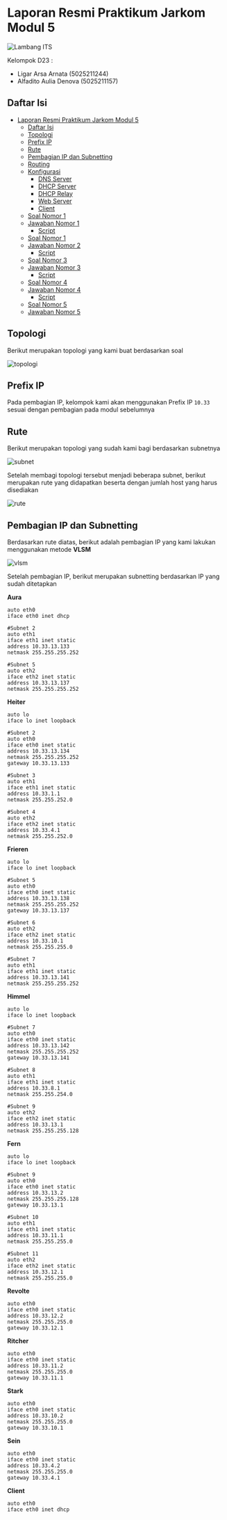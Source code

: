 # Laporan Resmi Praktikum Jarkom Modul 5

![Lambang ITS](https://www.its.ac.id/wp-content/uploads/2020/07/Lambang-ITS-2-320x320.png)

Kelompok D23 :

- Ligar Arsa Arnata (5025211244)
- Alfadito Aulia Denova (5025211157)

## Daftar Isi

- [Laporan Resmi Praktikum Jarkom Modul 5](#laporan-resmi-praktikum-jarkom-modul-5)
  - [Daftar Isi](#daftar-isi)
  - [Topologi](#topologi)
  - [Prefix IP](#prefix-ip)
  - [Rute](#rute)
  - [Pembagian IP dan Subnetting](#pembagian-ip-dan-subnetting)
  - [Routing](#routing)
  - [Konfigurasi](#konfigurasi)
    - [DNS Server](#dns-server)
    - [DHCP Server](#dhcp-server)
    - [DHCP Relay](#dhcp-relay)
    - [Web Server](#web-server)
    - [Client](#client)
  - [Soal Nomor 1](#soal-nomor-1)
  - [Jawaban Nomor 1](#jawaban-no-1)
    - [Script](#script)
  - [Soal Nomor 1](#soal-nomor-1)
  - [Jawaban Nomor 2](#jawaban-no-2)
    - [Script](#script-1)
  - [Soal Nomor 3](#soal-nomor-3)
  - [Jawaban Nomor 3](#jawaban-no-3)
    - [Script](#script-2)
  - [Soal Nomor 4](#soal-nomor-4)
  - [Jawaban Nomor 4](#jawaban-no-4)
    - [Script](#script-3)
  - [Soal Nomor 5](#soal-nomor-5)
  - [Jawaban Nomor 5](#jawaban-no-5)
    

## Topologi

Berikut merupakan topologi yang kami buat berdasarkan soal

![topologi]()

## Prefix IP

Pada pembagian IP, kelompok kami akan menggunakan Prefix IP `10.33` sesuai dengan pembagian pada modul sebelumnya

## Rute

Berikut merupakan topologi yang sudah kami bagi berdasarkan subnetnya

![subnet]()

Setelah membagi topologi tersebut menjadi beberapa subnet, berikut merupakan rute yang didapatkan beserta dengan jumlah host yang harus disediakan

![rute]()

## Pembagian IP dan Subnetting

Berdasarkan rute diatas, berikut adalah pembagian IP yang kami lakukan menggunakan metode **VLSM**

![vlsm]()

Setelah pembagian IP, berikut merupakan subnetting berdasarkan IP yang sudah ditetapkan

**Aura**
```
auto eth0
iface eth0 inet dhcp

#Subnet 2
auto eth1
iface eth1 inet static
address 10.33.13.133
netmask 255.255.255.252

#Subnet 5
auto eth2
iface eth2 inet static
address 10.33.13.137
netmask 255.255.255.252
```

**Heiter**
```
auto lo
iface lo inet loopback

#Subnet 2
auto eth0
iface eth0 inet static
address 10.33.13.134
netmask 255.255.255.252
gateway 10.33.13.133

#Subnet 3
auto eth1
iface eth1 inet static
address 10.33.1.1
netmask 255.255.252.0

#Subnet 4
auto eth2
iface eth2 inet static
address 10.33.4.1
netmask 255.255.252.0
```

**Frieren**
```
auto lo
iface lo inet loopback

#Subnet 5
auto eth0
iface eth0 inet static
address 10.33.13.138
netmask 255.255.255.252
gateway 10.33.13.137

#Subnet 6
auto eth2
iface eth2 inet static
address 10.33.10.1
netmask 255.255.255.0

#Subnet 7
auto eth1
iface eth1 inet static
address 10.33.13.141
netmask 255.255.255.252
```

**Himmel**
```
auto lo
iface lo inet loopback

#Subnet 7
auto eth0
iface eth0 inet static
address 10.33.13.142
netmask 255.255.255.252
gateway 10.33.13.141

#Subnet 8
auto eth1
iface eth1 inet static
address 10.33.8.1
netmask 255.255.254.0

#Subnet 9
auto eth2
iface eth2 inet static
address 10.33.13.1
netmask 255.255.255.128
```

**Fern**
```
auto lo
iface lo inet loopback

#Subnet 9
auto eth0
iface eth0 inet static
address 10.33.13.2
netmask 255.255.255.128
gateway 10.33.13.1

#Subnet 10
auto eth1
iface eth1 inet static
address 10.33.11.1
netmask 255.255.255.0

#Subnet 11
auto eth2
iface eth2 inet static
address 10.33.12.1
netmask 255.255.255.0
```

**Revolte**
```
auto eth0
iface eth0 inet static
address 10.33.12.2
netmask 255.255.255.0
gateway 10.33.12.1
```

**Ritcher**
```
auto eth0
iface eth0 inet static
address 10.33.11.2
netmask 255.255.255.0
gateway 10.33.11.1
```

**Stark**
```
auto eth0
iface eth0 inet static
address 10.33.10.2
netmask 255.255.255.0
gateway 10.33.10.1
```

**Sein**
```
auto eth0
iface eth0 inet static
address 10.33.4.2
netmask 255.255.255.0
gateway 10.33.4.1
```

**Client**
```
auto eth0
iface eth0 inet dhcp
```
 
    
